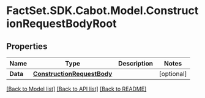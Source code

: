 # FactSet.SDK.Cabot.Model.ConstructionRequestBodyRoot

## Properties

Name | Type | Description | Notes
------------ | ------------- | ------------- | -------------
**Data** | [**ConstructionRequestBody**](ConstructionRequestBody.md) |  | [optional] 

[[Back to Model list]](../README.md#documentation-for-models) [[Back to API list]](../README.md#documentation-for-api-endpoints) [[Back to README]](../README.md)

